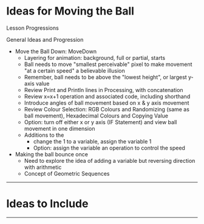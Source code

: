 # Ideas for Moving the Ball
Lesson Progressions

General Ideas and Progression
- Move the Ball Down: MoveDown
  - Layering for animation: background, full or partial, starts
  - Ball needs to move "smallest perceivable" pixel to make movement "at a certain speed" a believable illusion
  - Remember, ball needs to be above the "lowest height", or largest y-axis value
  - Review Print and Println lines in Processing, with concatenation
  - Review x=x+1 operation and associated code, including shorthand
  - Introduce angles of ball movement based on x & y axis movement
  - Review Colour Selection: RGB Colours and Randomizing (same as ball movement), Hexadecimal Colours and Copying Value
  - Option: turn off either x or y axis (IF Statement) and view ball movement in one dimension
  - Additions to the
    - change the 1 to a variable, assign the variable 1
    - Option: assign the variable an operation to control the speed
- Making the ball bounce once
  - Need to explore the idea of adding a variable but reversing direction with arithmetic
  - Concept of Geometric Sequences
---
# Ideas to Include

---
